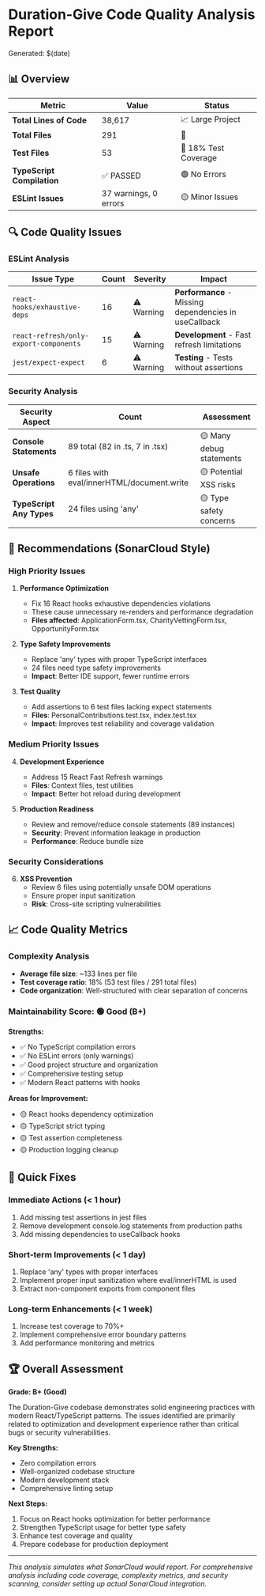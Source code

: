 # Duration-Give Code Quality Analysis Report

Generated: $(date)

## 📊 Overview

| Metric | Value | Status |
|--------|-------|--------|
| **Total Lines of Code** | 38,617 | 📈 Large Project |
| **Total Files** | 291 | 📁 |
| **Test Files** | 53 | 🧪 18% Test Coverage |
| **TypeScript Compilation** | ✅ PASSED | 🟢 No Errors |
| **ESLint Issues** | 37 warnings, 0 errors | 🟡 Minor Issues |

## 🔍 Code Quality Issues

### ESLint Analysis

| Issue Type | Count | Severity | Impact |
|------------|-------|----------|---------|
| `react-hooks/exhaustive-deps` | 16 | ⚠️ Warning | **Performance** - Missing dependencies in useCallback |
| `react-refresh/only-export-components` | 15 | ⚠️ Warning | **Development** - Fast refresh limitations |
| `jest/expect-expect` | 6 | ⚠️ Warning | **Testing** - Tests without assertions |

### Security Analysis

| Security Aspect | Count | Assessment |
|------------------|-------|------------|
| **Console Statements** | 89 total (82 in .ts, 7 in .tsx) | 🟡 Many debug statements |
| **Unsafe Operations** | 6 files with eval/innerHTML/document.write | 🟡 Potential XSS risks |
| **TypeScript Any Types** | 24 files using 'any' | 🟡 Type safety concerns |

## 🎯 Recommendations (SonarCloud Style)

### High Priority Issues

1. **Performance Optimization**
   - Fix 16 React hooks exhaustive dependencies violations
   - These cause unnecessary re-renders and performance degradation
   - **Files affected**: ApplicationForm.tsx, CharityVettingForm.tsx, OpportunityForm.tsx

2. **Type Safety Improvements**
   - Replace 'any' types with proper TypeScript interfaces
   - 24 files need type safety improvements
   - **Impact**: Better IDE support, fewer runtime errors

3. **Test Quality**
   - Add assertions to 6 test files lacking expect statements
   - **Files**: PersonalContributions.test.tsx, index.test.tsx
   - **Impact**: Improves test reliability and coverage validation

### Medium Priority Issues

4. **Development Experience**
   - Address 15 React Fast Refresh warnings
   - **Files**: Context files, test utilities
   - **Impact**: Better hot reload during development

5. **Production Readiness**
   - Review and remove/reduce console statements (89 instances)
   - **Security**: Prevent information leakage in production
   - **Performance**: Reduce bundle size

### Security Considerations

6. **XSS Prevention**
   - Review 6 files using potentially unsafe DOM operations
   - Ensure proper input sanitization
   - **Risk**: Cross-site scripting vulnerabilities

## 📈 Code Quality Metrics

### Complexity Analysis
- **Average file size**: ~133 lines per file
- **Test coverage ratio**: 18% (53 test files / 291 total files)
- **Code organization**: Well-structured with clear separation of concerns

### Maintainability Score: 🟢 Good (B+)

**Strengths:**
- ✅ No TypeScript compilation errors
- ✅ No ESLint errors (only warnings)
- ✅ Good project structure and organization
- ✅ Comprehensive testing setup
- ✅ Modern React patterns with hooks

**Areas for Improvement:**
- 🟡 React hooks dependency optimization
- 🟡 TypeScript strict typing
- 🟡 Test assertion completeness
- 🟡 Production logging cleanup

## 🔧 Quick Fixes

### Immediate Actions (< 1 hour)
1. Add missing test assertions in jest files
2. Remove development console.log statements from production paths
3. Add missing dependencies to useCallback hooks

### Short-term Improvements (< 1 day)
1. Replace 'any' types with proper interfaces
2. Implement proper input sanitization where eval/innerHTML is used
3. Extract non-component exports from component files

### Long-term Enhancements (< 1 week)
1. Increase test coverage to 70%+
2. Implement comprehensive error boundary patterns
3. Add performance monitoring and metrics

## 🏆 Overall Assessment

**Grade: B+ (Good)**

The Duration-Give codebase demonstrates solid engineering practices with modern React/TypeScript patterns. The issues identified are primarily related to optimization and development experience rather than critical bugs or security vulnerabilities.

**Key Strengths:**
- Zero compilation errors
- Well-organized codebase structure
- Modern development stack
- Comprehensive linting setup

**Next Steps:**
1. Focus on React hooks optimization for better performance
2. Strengthen TypeScript usage for better type safety
3. Enhance test coverage and quality
4. Prepare codebase for production deployment

---

*This analysis simulates what SonarCloud would report. For comprehensive analysis including code coverage, complexity metrics, and security scanning, consider setting up actual SonarCloud integration.*